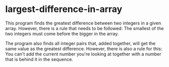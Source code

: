 # largest-difference-in-array

This program finds the greatest difference between two integers in a given array. However, there is a rule that needs to be followed: The smallest of the two integers must come before the bigger in the array. 

The program also finds all integer pairs that, added together, will get the same value as the greatest difference. However, there is also a rule for this: You can't add the current number you're looking at together with a number that is behind it in the sequence. 
